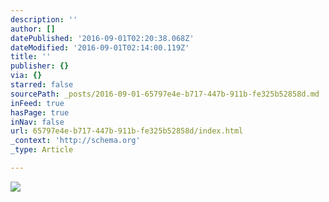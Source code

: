 ```yaml
---
description: ''
author: []
datePublished: '2016-09-01T02:20:38.068Z'
dateModified: '2016-09-01T02:14:00.119Z'
title: ''
publisher: {}
via: {}
starred: false
sourcePath: _posts/2016-09-01-65797e4e-b717-447b-911b-fe325b52858d.md
inFeed: true
hasPage: true
inNav: false
url: 65797e4e-b717-447b-911b-fe325b52858d/index.html
_context: 'http://schema.org'
_type: Article

---
```

![](https://the-grid-user-content.s3-us-west-2.amazonaws.com/0364c747-64f9-44c9-b2b2-2a8a4d122719.jpg)